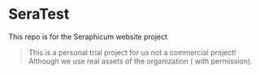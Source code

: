 # SeraTest

This repo is for the Seraphicum website project
> This is a personal trial project for us not a commercial project! Although we use real assets of the organization (
> with permission).